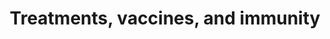 ---
banner:
  content: 'You can set this component to ''display: true'' to show a banner at the
    top of the page.'
  display: false
  heading: This is a place to place urgent information
layout: category
name: treatments-vaccines-immunity
owner: CDC
questions:
- are-there-any-vaccines-to-prevent-covid-19
- what-treatments-are-available
- are-antibiotics-effective
- are-there-any-medications-i-should-avoid
- if-i-have-recovered-will-i-be-immune
- operation-warp-speed
- why-vaccine
- vaccine-development
- vaccine-costs
- enough-vaccine
- get-vaccine-first
- need-vaccine-if-had-covid
- can-i-donate-convalescent-plasma
- remdesivir-fda-approved
- should-i-take-ivermectin
- are-chloroquine-phosphate-hydroxychloroquine-effective
- should-i-take-aquarium-chloroquine-phosphate
- ads-for-covid-treatments-and-cures
- products-online-claim-to-prevent-or-treat
- should-i-trust-ads-for-products-to-prevent-treat-cure-covid-19
- will-miracle-mineral-solution-cure-covid-19
- what-is-fda-doing-to-protect-people-from-fraud
- i-built-a-diy-ventilator-may-i-sell-it
title: Treatments, vaccines, and immunity
---